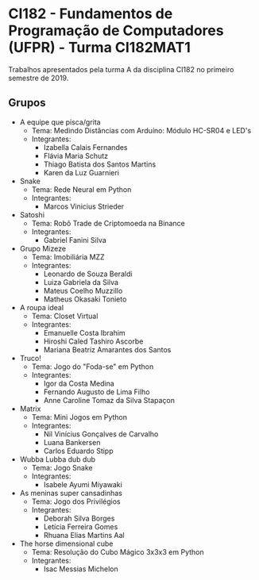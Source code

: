 # CI182 - Fundamentos de Programação de Computadores (UFPR) - Turma CI182MAT1

Trabalhos apresentados pela turma A da disciplina CI182 no primeiro semestre de 2019.

## Grupos
- A equipe que pisca/grita
	- Tema: Medindo Distâncias com Arduíno: Módulo HC-SR04 e LED's
	- Integrantes:
		- Izabella Calais Fernandes
		- Flávia Maria Schutz
		- Thiago Batista dos Santos Martins
		- Karen da Luz Guarnieri
- Snake
	- Tema: Rede Neural em Python
	- Integrantes:
		- Marcos Vinicius Strieder
- Satoshi
	- Tema: Robô Trade de Criptomoeda na Binance
	- Integrantes:
		- Gabriel Fanini Silva
- Grupo Mizeze
	- Tema: Imobiliária MZZ
	- Integrantes:
		- Leonardo de Souza Beraldi 
		- Luiza Gabriela da Silva 
		- Mateus Coelho Muzzillo 
		- Matheus Okasaki Tonieto
- A roupa ideal
	- Tema: Closet Virtual
	- Integrantes:
		- Emanuelle Costa Ibrahim
		- Hiroshi Caled Tashiro Ascorbe
		- Mariana Beatriz Amarantes dos Santos
- Truco!
	- Tema: Jogo do "Foda-se" em Python
	- Integrantes:
		- Igor da Costa Medina
		- Fernando Augusto de Lima Filho
		- Anne Caroline Tomaz da Silva Stapaçon
- Matrix
	- Tema: Mini Jogos em Python
	- Integrantes:
		- Nil Vinícius Gonçalves de Carvalho
		- Luana Bankersen
		- Carlos Eduardo Stipp
- Wubba Lubba dub dub
	- Tema: Jogo Snake
	- Integrantes:
		- Isabele Ayumi Miyawaki
- As meninas super cansadinhas
	- Tema: Jogo dos Privilégios
	- Integrantes:
		- Deborah Silva Borges
		- Letícia Ferreira Gomes
		- Rhuana Elias Martins Aal
- The horse dimensional cube
	- Tema: Resolução do Cubo Mágico 3x3x3 em Python
	- Integrantes:
		- Isac Messias Michelon